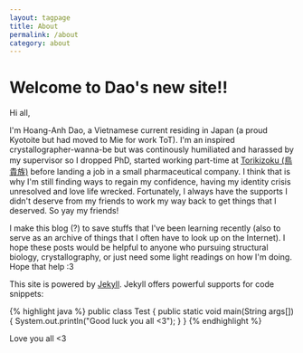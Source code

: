 ```yaml
---
layout: tagpage
title: About
permalink: /about
category: about
---
```

# Welcome to Dao's new site!!

Hi all,

I'm Hoang-Anh Dao, a Vietnamese current residing in Japan (a proud Kyotoite but had moved to Mie for work ToT). I'm an inspired crystallographer-wanna-be but was continously humiliated and harassed by my supervisor so I dropped PhD, started working part-time at [Torikizoku (鳥貴族)][Torikizoku (鳥貴族)] before landing a job in a small pharmaceutical company. I think that is why I'm still finding ways to regain my confidence, having my identity crisis unresolved and love life wrecked. Fortunately, I always have the supports I didn't deserve from my friends to work my way back to get things that I deserved. So yay my friends!

I make this blog (?) to save stuffs that I've been learning recently (also to serve as an archive of things that I often have to look up on the Internet). I hope these posts would be helpful to anyone who pursuing structural biology, crystallography, or just need some light readings on how I'm doing. Hope that help :3

This site is powered by [Jekyll][jekyll-page]. Jekyll offers powerful supports for code snippets:

{% highlight java %}
public class Test { 
  public static void main(String args[]) { 
      System.out.println("Good luck you all <3"); 
  } 
} 
{% endhighlight %}

Love you all <3

[Torikizoku (鳥貴族)]: https://torikizoku.co.jp/
[jekyll-page]: https://jekyllrb.com/
